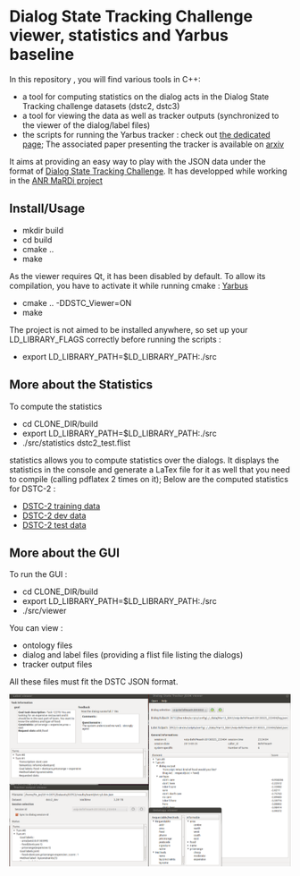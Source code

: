 Dialog State Tracking Challenge viewer, statistics and Yarbus baseline
======================================================================

In this repository , you will find various tools in C++:

- a tool for computing statistics on the dialog acts in the Dialog State Tracking challenge datasets (dstc2, dstc3)
- a tool for viewing the data as well as tracker outputs (synchronized to the viewer of the dialog/label files)
- the scripts for running the Yarbus tracker : check out [the dedicated page](http://jeremyfix.github.io/dstc/); The associated paper presenting the tracker is available on [arxiv](http://arxiv.org/abs/1507.06837)

It aims at providing an easy way to play with the JSON data under the format of [Dialog State Tracking Challenge](http://camdial.org/~mh521/dstc/). It has developped while working in the [ANR MaRDi project](http://mardi.metz.supelec.fr)

Install/Usage
-------------

- mkdir build
- cd build
- cmake ..
- make 

As the viewer requires Qt, it has been disabled by default. To allow its compilation, you have to activate it while running cmake : [Yarbus](http://jeremyfix.github.io/dstc "Yarbus page")

- cmake .. -DDSTC_Viewer=ON
- make

The project is not aimed to be installed anywhere, so set up your LD_LIBRARY_FLAGS correctly before running the scripts :
- export LD_LIBRARY_PATH=$LD_LIBRARY_PATH:./src


More about the Statistics
-------------------------

To compute the statistics

- cd CLONE_DIR/build
- export LD_LIBRARY_PATH=$LD_LIBRARY_PATH:./src
- ./src/statistics  dstc2_test.flist

statistics allows you to compute statistics over the dialogs. It displays the statistics in the console and generate a LaTex file for it as well that you need to compile (calling pdflatex 2 times on it); Below are the computed statistics for DSTC-2 :

- [DSTC-2 training data](./dstc2_train.flist.pdf "DSTC-2 training")
- [DSTC-2 dev data](./dstc2_dev.flist.pdf "DSTC-2 dev")
- [DSTC-2 test data](./dstc2_test.flist.pdf "DSTC-2 test")


More about the GUI
------------------


To run the GUI : 
- cd CLONE_DIR/build
- export LD_LIBRARY_PATH=$LD_LIBRARY_PATH:./src
- ./src/viewer 

You can view :

- ontology files
- dialog and label files (providing a flist file listing the dialogs)
- tracker output files

All these files must fit the DSTC JSON format.

![Viewer](./Pics/screenshot.png "The viewers of DSTC files")


